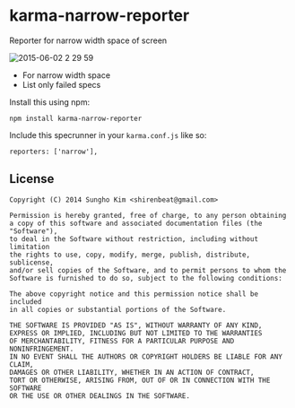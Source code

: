 karma-narrow-reporter
=====================

Reporter for narrow width space of screen

![2015-06-02 2 29 59](https://cloud.githubusercontent.com/assets/389021/7929011/fd115a46-0933-11e5-896e-d56a594ba7ea.png)

* For narrow width space
* List only failed specs

Install this using npm:

    npm install karma-narrow-reporter

Include this specrunner in your `karma.conf.js` like so:

    reporters: ['narrow'],

License
-------
    Copyright (C) 2014 Sungho Kim <shirenbeat@gmail.com>

    Permission is hereby granted, free of charge, to any person obtaining
    a copy of this software and associated documentation files (the "Software"),
    to deal in the Software without restriction, including without limitation
    the rights to use, copy, modify, merge, publish, distribute, sublicense,
    and/or sell copies of the Software, and to permit persons to whom the
    Software is furnished to do so, subject to the following conditions:

    The above copyright notice and this permission notice shall be included
    in all copies or substantial portions of the Software.

    THE SOFTWARE IS PROVIDED "AS IS", WITHOUT WARRANTY OF ANY KIND,
    EXPRESS OR IMPLIED, INCLUDING BUT NOT LIMITED TO THE WARRANTIES
    OF MERCHANTABILITY, FITNESS FOR A PARTICULAR PURPOSE AND NONINFRINGEMENT.
    IN NO EVENT SHALL THE AUTHORS OR COPYRIGHT HOLDERS BE LIABLE FOR ANY CLAIM,
    DAMAGES OR OTHER LIABILITY, WHETHER IN AN ACTION OF CONTRACT,
    TORT OR OTHERWISE, ARISING FROM, OUT OF OR IN CONNECTION WITH THE SOFTWARE
    OR THE USE OR OTHER DEALINGS IN THE SOFTWARE.
